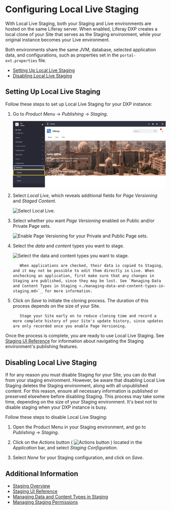 # Configuring Local Live Staging

With Local Live Staging, both your Staging and Live environments are hosted on the same Liferay server. When enabled, Liferay DXP creates a local clone of your Site that serves as the Staging environment, while your original instance becomes your Live environment.

Both environments share the same JVM, database, selected application data, and configurations, such as properties set in the `portal-ext.properties` file.

* [Setting Up Local Live Staging](#setting-up-local-live-staging)
* [Disabling Local Live Staging](#disabling-local-live-staging)

## Setting Up Local Live Staging

Follow these steps to set up Local Live Staging for your DXP instance:

1. Go to *Product Menu* &rarr; *Publishing* &rarr; *Staging*.

   ![Go to Staging in the Product menu.](./configuring-local-live-staging/images/01.png)

1. Select *Local Live*, which reveals additional fields for *Page Versioning* and *Staged Content*.

   ![Select Local Live.](./configuring-local-live-staging/images/02.png)

1. Select whether you want *Page Versioning* enabled on Public and/or Private Page sets.

   ![Enable Page Versioning for your Private and Public Page sets.](./configuring-local-live-staging/images/03.png)

1. Select the *data* and *content* types you want to stage.

   ![Select the data and content types you want to stage.](./configuring-local-live-staging/images/04.png)

   ```warning::
      When applications are checked, their data is copied to Staging, and it may not be possible to edit them directly in Live. When unchecking an application, first make sure that any changes in Staging are published, since they may be lost. See `Managing Data and Content Types in Staging <./managing-data-and-content-types-in-staging.md>`_ for more information.
   ```

1. Click on *Save* to initiate the cloning process. The duration of this process depends on the size of your Site.

   ```tip::
      Stage your Site early on to reduce cloning time and record a more complete history of your Site's update history, since updates are only recorded once you enable Page Versioning.
   ```

Once the process is complete, you are ready to use Local Live Staging. See [Staging UI Reference](./staging-ui-reference.md) for information about navigating the Staging environment's publishing features.

## Disabling Local Live Staging

If for any reason you must disable Staging for your Site, you can do that from your staging environment. However, be aware that disabling Local Live Staging deletes the Staging environment, along with all unpublished content. For this reason, ensure all necessary information is published or preserved elsewhere before disabling Staging. This process may take some time, depending on the size of your Staging environment. It's best not to disable staging when your DXP instance is busy.

Follow these steps to disable Local Live Staging:

1. Open the Product Menu in your Staging environment, and go to *Publishing* &rarr; *Staging*.

1. Click on the *Actions* button ( ![Actions button](../../../images/icon-actions.png) ) located in the *Application* bar, and select *Staging Configuration*.

1. Select *None* for your Staging configuration, and click on *Save*.

## Additional Information

* [Staging Overview](./staging-overview.md)
* [Staging UI Reference](./staging-ui-reference.md)
* [Managing Data and Content Types in Staging](./managing-data-and-content-types-in-staging.md)
* [Managing Staging Permissions](./managing-staging-permissions.md)
